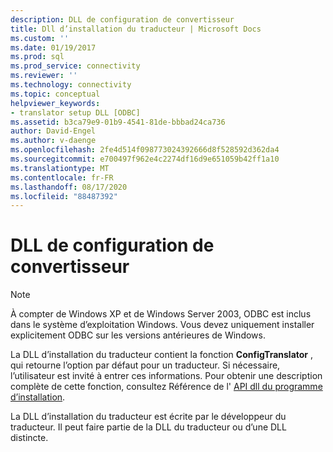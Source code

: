 ```yaml
---
description: DLL de configuration de convertisseur
title: Dll d’installation du traducteur | Microsoft Docs
ms.custom: ''
ms.date: 01/19/2017
ms.prod: sql
ms.prod_service: connectivity
ms.reviewer: ''
ms.technology: connectivity
ms.topic: conceptual
helpviewer_keywords:
- translator setup DLL [ODBC]
ms.assetid: b3ca79e9-01b9-4541-81de-bbbad24ca736
author: David-Engel
ms.author: v-daenge
ms.openlocfilehash: 2fe4d514f098773024392666d8f528592d362da4
ms.sourcegitcommit: e700497f962e4c2274df16d9e651059b42ff1a10
ms.translationtype: MT
ms.contentlocale: fr-FR
ms.lasthandoff: 08/17/2020
ms.locfileid: "88487392"
---
```

# <a name="translator-setup-dlls"></a>DLL de configuration de convertisseur
> [!NOTE]  
>  À compter de Windows XP et de Windows Server 2003, ODBC est inclus dans le système d’exploitation Windows. Vous devez uniquement installer explicitement ODBC sur les versions antérieures de Windows.  
  
 La DLL d’installation du traducteur contient la fonction **ConfigTranslator** , qui retourne l’option par défaut pour un traducteur. Si nécessaire, l’utilisateur est invité à entrer ces informations. Pour obtenir une description complète de cette fonction, consultez Référence de l' [API dll du programme d’installation](../../../odbc/reference/syntax/setup-dll-api-reference.md).  
  
 La DLL d’installation du traducteur est écrite par le développeur du traducteur. Il peut faire partie de la DLL du traducteur ou d’une DLL distincte.
